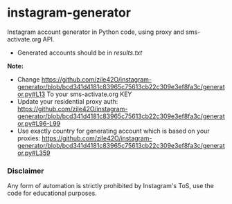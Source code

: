 # instagram-generator
Instagram account generator in Python code, using proxy and sms-activate.org API.

* Generated accounts should be in *results.txt*

**Note:**
* Change https://github.com/zile42O/instagram-generator/blob/bcd341d4181c83965c75613cb22c309e3ef8fa3c/generator.py#L13 To your sms-activate.org KEY
* Update your residential proxy auth: https://github.com/zile42O/instagram-generator/blob/bcd341d4181c83965c75613cb22c309e3ef8fa3c/generator.py#L96-L99
* Use exactly country for generating account which is based on your proxies: https://github.com/zile42O/instagram-generator/blob/bcd341d4181c83965c75613cb22c309e3ef8fa3c/generator.py#L359

### Disclaimer
Any form of automation is strictly prohibited by Instagram's ToS, use the code for educational purposes.
